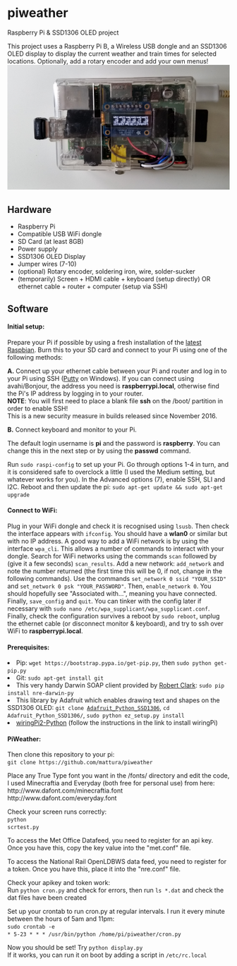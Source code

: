 # piweather
Raspberry Pi &amp; SSD1306 OLED project

This project uses a Raspberry Pi B, a Wireless USB dongle and an SSD1306 OLED display to display the current weather and train times for selected locations. Optionally, add a rotary encoder and add your own menus!
<img src="weather.jpg">

<h2>Hardware</h2>
<ul>
<li>Raspberry Pi</li>
<li>Compatible USB WiFi dongle</li>
<li>SD Card (at least 8GB)</li>
<li>Power supply</li>
<li>SSD1306 OLED Display</li>
<li>Jumper wires (7-10)</li>
<li>(optional) Rotary encoder, soldering iron, wire, solder-sucker</li>
<li>(temporarily) Screen + HDMI cable + keyboard (setup directly) OR ethernet cable + router + computer (setup via SSH)</li>
</ul>

<h2>Software</h2>
<h4>Initial setup:</h4>
<p>Prepare your Pi if possible by using a fresh installation of the <a href="https://www.raspberrypi.org/downloads/raspbian/">latest Raspbian</a>. Burn this to your SD card and connect to your Pi using one of the following methods:</p>
<p><b>A.</b> Connect up your ethernet cable between your Pi and router and log in to your Pi using SSH (<a href="http://www.chiark.greenend.org.uk/~sgtatham/putty/download.html">Putty</a> on Windows). If you can connect using avahi/Bonjour, the address you need is <b>raspberrypi.local</b>, otherwise find the Pi's IP address by logging in to your router.<br/>
<b>NOTE</b>: You will first need to place a blank file <b>ssh</b> on the /boot/ partition in order to enable SSH!<br/> This is a new security measure in builds released since November 2016.</p>
<p><b>B.</b> Connect keyboard and monitor to your Pi.</p>

<p>The default login username is <b>pi</b> and the password is <b>raspberry</b>. You can change this in the next step or by using the <b>passwd</b> command.</p>

<p>Run <code>sudo raspi-config</code> to set up your Pi. Go through options 1-4 in turn, and it is considered safe to overclock a little (I used the Medium setting, but whatever works for you). In the Advanced options (7), enable SSH, SLI and I2C. Reboot and then update the pi: <code>sudo apt-get update && sudo apt-get upgrade</code></p>

<h4>Connect to WiFi:</h4>
<p>Plug in your WiFi dongle and check it is recognised using <code>lsusb</code>. Then check the interface appears with <code>ifconfig</code>. You should have a <b>wlan0</b> or similar but with no IP address. A good way to add a WiFi network is by using the interface <code>wpa_cli</code>. This allows a number of commands to interact with your dongle. Search for WiFi networks using the commands <code>scan</code> followed by (give it a few seconds) <code>scan_results</code>. Add a new network: <code>add_network</code> and note the number returned (the first time this will be 0, if not, change in the following commands). Use the commands <code>set_network 0 ssid "YOUR_SSID"</code> and <code>set_network 0 psk "YOUR_PASSWORD"</code>. Then, <code>enable_network 0</code>. You should hopefully see "Associated with...", meaning you have connected. Finally, <code>save_config</code> and <code>quit</code>. You can tinker with the config later if necessary with <code>sudo nano /etc/wpa_supplicant/wpa_supplicant.conf</code>. Finally, check the configuration survives a reboot by <code>sudo reboot</code>, unplug the ethernet cable (or disconnect monitor & keyboard), and try to ssh over WiFi to <b>raspberrypi.local</b>.
</p>

<h4>Prerequisites:</h4>
</ul>
<li>Pip: <code>wget https://bootstrap.pypa.io/get-pip.py</code>, then <code>sudo python get-pip.py</code></li>
<li>Git: <code>sudo apt-get install git</code></li>
<li>This very handy Darwin SOAP client provided by <a href="https://github.com/robert-b-clarke/nre-darwin-py">Robert Clark</a>: <code>sudo pip install nre-darwin-py</code></li>
<li>This library by Adafruit which enables drawing text and shapes on the SSD1306 OLED: <code>git clone <a href="https://github.com/adafruit/Adafruit_Python_SSD1306.git">Adafruit_Python_SSD1306</a></code>, <code>cd Adafruit_Python_SSD1306/</code>, <code>sudo python ez_setup.py install</code></li>

<li><a href="https://github.com/Gadgetoid/WiringPi2-Python.git">wiringPi2-Python</a> (follow the instructions in the link to install wiringPi)</li>
</ul>
</p>

<h4>PiWeather:</h4>
<p>Then clone this repository to your pi:<br/>
<code>git clone https://github.com/mattura/piweather</code><br/>
</p>

<p>Place any True Type font you want in the /fonts/ directory and edit the code,
I used Minecraftia and Everyday (both free for personal use) from here:<br/>
http://www.dafont.com/minecraftia.font<br/>
http://www.dafont.com/everyday.font<br/>
</p>

Check your screen runs correctly:<br/>
<code>python scrtest.py</code><br/>

<p>To access the Met Office Datafeed, you need to register for an api key. Once you have this, copy the key value into the "met.conf" file.</p>
<p>To access the National Rail OpenLDBWS data feed, you need to register for a token. Once you have this, place it into the "nre.conf" file.</p>
<p>Check your apikey and token work:<br/>
Run <code>python cron.py</code> and check for errors, then run <code>ls *.dat</code> and check the dat files have been created</p>
<p>Set up your crontab to run cron.py at regular intervals. I run it every minute between the hours of 5am and 11pm:<br/>
<code>sudo crontab -e</code><br/>
<code>* 5-23 * * * /usr/bin/python /home/pi/piweather/cron.py</code>
</p>
<p>Now you should be set! Try <code>python display.py</code><br/>
If it works, you can run it on boot by adding a script in <code>/etc/rc.local</code>
</p>
